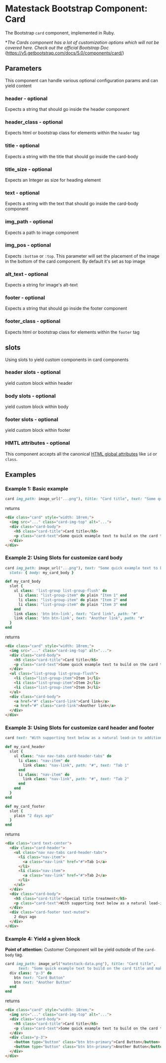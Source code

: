 # Matestack Bootstrap Component: Card

The Bootstrap `card` component, implemented in Ruby.

**The Cards component has a lot of customization options which will not be covered here. Check out the official Bootstrap Doc*
(https://v5.getbootstrap.com/docs/5.0/components/card/)

## Parameters
This component can handle various optional configuration params and can yield content

### header - optional
Expects a string that should go inside the header component

### header_class - optional
Expects html or bootstrap class for elements within the `header` tag

### title - optional
Expects a string with the title that should go inside the card-body 

### title_size - optional 
Expects an Integer as size for heading element

### text - optional
Expects a string with the text that should go inside the card-body component

### img_path - optional
Expects a path to image component

### img_pos - optional
Expects `:bottom` or `:top`. This parameter will set the placement of the image in the bottom of the card component.
By default it's set as top image

### alt_text - optional
Expects a string for image's alt-text

### footer - optional
Expects a string that should go inside the footer component

### footer_class - optional
Expects html or bootstrap class for elements within the `footer` tag

## slots
Using slots to yield custom components in card components

### header slots - optional
yield custom block within header

### body slots - optional
yield custom block within body

### footer slots - optional 
yield custom block within footer

### HMTL attributes - optional
This component accepts all the canonical [HTML global attributes](https://www.w3schools.com/tags/ref_standardattributes.asp) like `id` or `class`.

## Examples

### Example 1: Basic example

```ruby
card img_path: image_url("...png"), title: "Card title", text: "Some quick example text to build on the card title and make up the bulk of the card's content."
```

returns

```html
<div class="card" style="width: 18rem;">
  <img src="..." class="card-img-top" alt="...">
  <div class="card-body">
    <h5 class="card-title">Card title</h5>
    <p class="card-text">Some quick example text to build on the card title and make up the bulk of the card's content.</p>
  </div>
</div>
```

### Example 2: Using Slots for customize card body

```ruby
card img_path: image_url("...png"), text: "Some quick example text to build on the card title and make up the bulk of the card's content.",
  slots: { body: my_card_body }

def my_card_body
  slot {
    ul class: 'list-group list-group-flush' do
      li class: "list-group-item" do plain "Item 1" end
      li class: "list-group-item" do plain "Item 2" end
      li class: "list-group-item" do plain "Item 3" end
    end
    link class: 'btn btn-link', text: "Card link", path: "#"
    link class: 'btn btn-link', text: "Another link", path: "#"
  }
end
```

returns

```html
<div class="card" style="width: 18rem;">
  <img src="..." class="card-img-top" alt="...">
  <div class="card-body">
    <h5 class="card-title">Card title</h5>
    <p class="card-text">Some quick example text to build on the card title and make up the bulk of the card's content.</p>
  </div>
  <ul class="list-group list-group-flush">
    <li class="list-group-item">Item 1</li>
    <li class="list-group-item">Item 2</li>
    <li class="list-group-item">Item 3</li>
  </ul>
  <div class="card-body">
    <a href="#" class="card-link">Card link</a>
    <a href="#" class="card-link">Another link</a>
  </div>
</div>
```

### Example 3: Using Slots for customize card header and footer

```ruby
card text: "With supporting text below as a natural lead-in to additional content.", title: "Special title treatment", slots: { header: my_card_header, footer: my_card_footer }, footer_class: "text-muted", class: "text-center"

def my_card_header
  slot {
    ul class: "nav nav-tabs card-header-tabs" do
      li class: "nav-item" do 
        link class: "nav-link", path: "#", text: "Tab 1"  
      end
      li class: "nav-item" do 
        link class: "nav-link", path: "#", text: "Tab 2"  
      end
    end
  }
end

def my_card_footer
  slot {
    plain "2 days ago"
  }
end
```

returns

```html
<div class="card text-center">
  <div class="card-header">
    <ul class="nav nav-tabs card-header-tabs">
      <li class="nav-item">
        <a class="nav-link" href="#">Tab 1</a>
      </li>
      <li class="nav-item">
        <a class="nav-link" href="#">Tab 2</a>
      </li>
    </ul>
  </div>
  <div class="card-body">
    <h5 class="card-title">Special title treatment</h5>
    <p class="card-text">With supporting text below as a natural lead-in to additional content.</p>
  </div>
  <div class="card-footer text-muted">
    2 days ago
  </div>
</div>
```

### Example 4: Yield a given block
**Point of attention:** Customer Component will be yield outside of the `card-body` tag. 

```ruby
card img_path: image_url("matestack-data.png"), title: "Card title", 
      text: "Some quick example text to build on the card title and make up the bulk of the card's content." do
  div class: "p-3" do
    btn text: "Card Button"
    btn text: "Another Button"
  end
end
```

returns

```html
<div class="card" style="width: 18rem;">
  <img src="..." class="card-img-top" alt="...">
  <div class="card-body">
    <h5 class="card-title">Card title</h5>
    <p class="card-text">Some quick example text to build on the card title and make up the bulk of the card's content.</p>
  </div>
  <div class="p-3">
    <button type="button" class="btn btn-primary">Card Button</button>
    <button type="button" class="btn btn-primary">Another Button</button>
  </div>
</div>
```